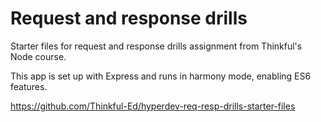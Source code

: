 Request and response drills
===========================

Starter files for request and response drills assignment from Thinkful's Node course.

This app is set up with Express and runs in harmony mode, enabling ES6 features.


https://github.com/Thinkful-Ed/hyperdev-req-resp-drills-starter-files
